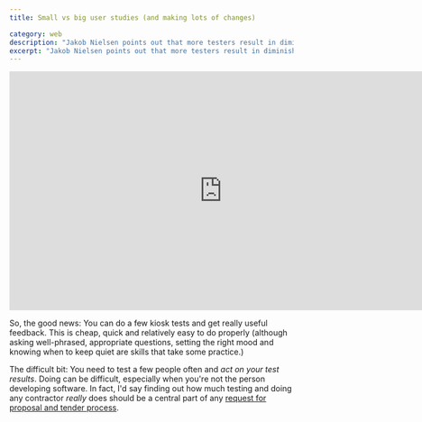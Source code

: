 ```yaml
---
title: Small vs big user studies (and making lots of changes)

category: web
description: "Jakob Nielsen points out that more testers result in diminishing returns. The key is acting on feedback from a small number of users regularly."
excerpt: "Jakob Nielsen points out that more testers result in diminishing returns. The key is acting on feedback from a small number of users regularly."
---
```


<div class="constrain"><iframe width="754" height="424" src="https://www.youtube.com/embed/ZTsT8r4MWLk?rel=0&amp;controls=0&amp;showinfo=0" frameborder="0" allowfullscreen></iframe></div>

So, the good news: You can do a few kiosk tests and get really useful feedback. This is cheap, quick and relatively easy to do properly (although asking well-phrased, appropriate questions, setting the right mood and knowing when to keep quiet are skills that take some practice.)

The difficult bit: You need to test a few people often and _act on your test results_. Doing can be difficult, especially when you're not the person developing software. In fact, I'd say finding out how much testing and doing any contractor _really_ does should be a central part of any [request for proposal and tender process](/2017/02/functional-vs-user-testing/).
